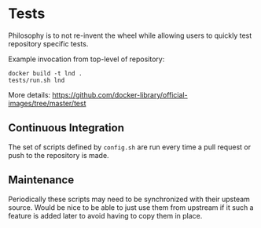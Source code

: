 # Tests

Philosophy is to not re-invent the wheel while allowing users to quickly test repository specific tests.

Example invocation from top-level of repository:

    docker build -t lnd .
    tests/run.sh lnd

More details: https://github.com/docker-library/official-images/tree/master/test

## Continuous Integration

The set of scripts defined by `config.sh` are run every time a pull request or push to the repository is made.

## Maintenance

Periodically these scripts may need to be synchronized with their upsteam source.  Would be nice to be able to just use them from upstream if it such a feature is added later to avoid having to copy them in place.
